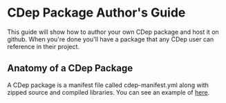 # CDep Package Author's Guide
This guide will show how to author your own CDep package and host it on github. When you're done you'll have a package that any CDep user can reference in their project.

## Anatomy of a CDep Package
A CDep package is a manifest file called cdep-manifest.yml along with zipped source and compiled libraries. You can see an example of [here](https://github.com/jomof/re2/releases/download/17.3.1-rev18/cdep-manifest.yml).


